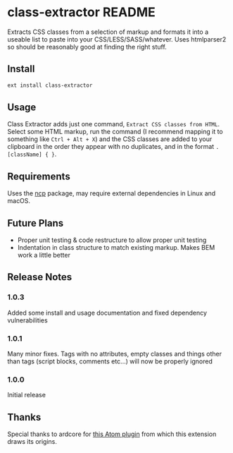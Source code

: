 # class-extractor README

Extracts CSS classes from a selection of markup and formats it into a useable list to paste into your CSS/LESS/SASS/whatever. Uses htmlparser2 so should be reasonably good at finding the right stuff.

## Install

```bash
ext install class-extractor
```

## Usage

Class Extractor adds just one command, `Extract CSS classes from HTML`. Select some HTML markup, run the command (I recommend mapping it to something like `Ctrl + Alt + X`) and the CSS classes are added to your clipboard in the order they appear with no duplicates, and in the format `.[className] { }`.

## Requirements

Uses the [ncp](https://github.com/xavi-/node-copy-paste) package, may require external dependencies in Linux and macOS.

## Future Plans

- Proper unit testing & code restructure to allow proper unit testing
- Indentation in class structure to match existing markup. Makes BEM work a little better

## Release Notes

### 1.0.3

Added some install and usage documentation and fixed dependency vulnerabilities

### 1.0.1

Many minor fixes. Tags with no attributes, empty classes and things other than tags (script blocks, comments etc...) will now be properly ignored

### 1.0.0

Initial release

## Thanks

Special thanks to ardcore for [this Atom plugin](https://github.com/ardcore/atom-html-to-css) from which this extension draws its origins.